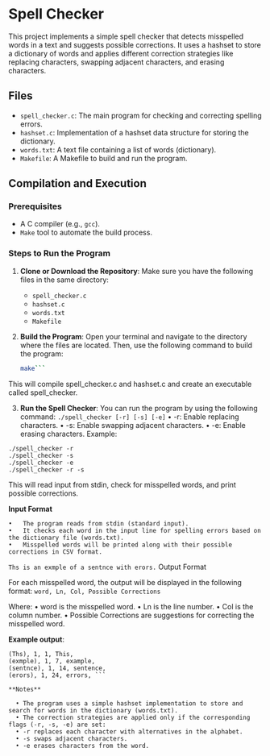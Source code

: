# Spell Checker

This project implements a simple spell checker that detects misspelled words in a text and suggests possible corrections. It uses a hashset to store a dictionary of words and applies different correction strategies like replacing characters, swapping adjacent characters, and erasing characters.

## Files

- `spell_checker.c`: The main program for checking and correcting spelling errors.
- `hashset.c`: Implementation of a hashset data structure for storing the dictionary.
- `words.txt`: A text file containing a list of words (dictionary).
- `Makefile`: A Makefile to build and run the program.

## Compilation and Execution

### Prerequisites
- A C compiler (e.g., `gcc`).
- `Make` tool to automate the build process.

### Steps to Run the Program

1. **Clone or Download the Repository**:
   Make sure you have the following files in the same directory:
   - `spell_checker.c`
   - `hashset.c`
   - `words.txt`
   - `Makefile`

2. **Build the Program**:
   Open your terminal and navigate to the directory where the files are located. Then, use the following command to build the program:

   ```bash
   make```

This will compile spell_checker.c and hashset.c and create an executable called spell_checker.
	
3.	**Run the Spell Checker**:
You can run the program by using the following command:
```./spell_checker [-r] [-s] [-e]```
	•	-r: Enable replacing characters.
	•	-s: Enable swapping adjacent characters.
	•	-e: Enable erasing characters.
Example:
```./spell_checker -r -s -e
./spell_checker -r
./spell_checker -s
./spell_checker -e
./spell_checker -r -s 
```
This will read input from stdin, check for misspelled words, and print possible corrections.

**Input Format**

	•	The program reads from stdin (standard input).
	•	It checks each word in the input line for spelling errors based on the dictionary file (words.txt).
	•	Misspelled words will be printed along with their possible corrections in CSV format.
```Ths is an exmple of a sentnce with erors.```
Output Format

For each misspelled word, the output will be displayed in the following format:
```word, Ln, Col, Possible Corrections```

Where:
  •	word is the misspelled word.
  •	Ln is the line number.
  •	Col is the column number.
  •	Possible Corrections are suggestions for correcting the misspelled word.

**Example output**:
```word, Ln, Col, Possible Corrections
(Ths), 1, 1, This, 
(exmple), 1, 7, example, 
(sentnce), 1, 14, sentence, 
(erors), 1, 24, errors, ```

**Notes**

  •	The program uses a simple hashset implementation to store and search for words in the dictionary (words.txt).
  •	The correction strategies are applied only if the corresponding flags (-r, -s, -e) are set:
  •	-r replaces each character with alternatives in the alphabet.
  •	-s swaps adjacent characters.
  •	-e erases characters from the word.
